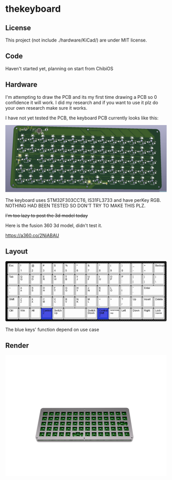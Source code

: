 # thekeyboard

## License

This project (not include ./hardware/KiCad/) are under MIT license.

## Code

Haven't started yet, planning on start from ChibiOS



## Hardware

I'm attempting to draw the PCB and its my first time drawing a PCB so 0 confidence it will work. I did my research and if you want to use it plz do your own research make sure it works.

I have not yet tested the PCB, the keyboard PCB currently looks like this:

![PCB](./picture/PCB.jpg)

The keyboard uses STM32F303CCT6, IS31FL3733 and have perKey RGB. NOTHING HAD BEEN TESTED SO DON'T TRY TO MAKE THIS PLZ.



~~I'm too lazy to post the 3d model today~~

Here is the fusion 360 3d model, didn't test it.

https://a360.co/2NjABAU

## Layout

![keyboard-layout](./picture/keyboard-layout.png)

The blue keys' function depend on use case

## Render

![2020-Jan-12_06-25-50AM-000_CustomizedView24958762938_png_alpha](./picture/2020-Jan-12_06-25-50AM-000_CustomizedView24958762938_png_alpha.png)
